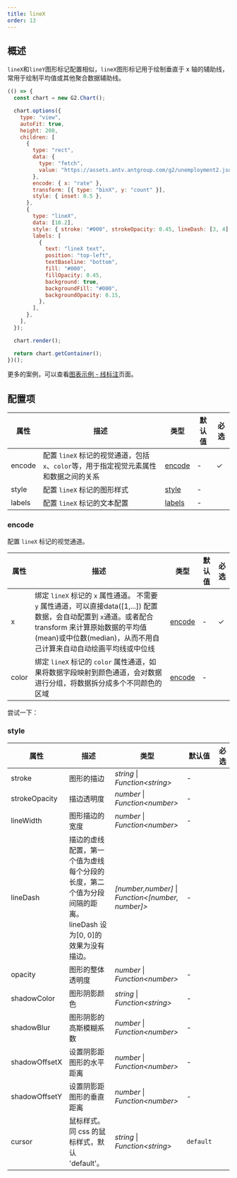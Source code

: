 ```yaml
---
title: lineX
order: 13
---
```


## 概述

`lineX`和`lineY`图形标记配置相似，`lineX`图形标记用于绘制垂直于 x 轴的辅助线，常用于绘制平均值或其他聚合数据辅助线。

```js | ob
(() => {
  const chart = new G2.Chart();

  chart.options({
    type: "view",
    autoFit: true,
    height: 200,
    children: [
      {
        type: "rect",
        data: {
          type: "fetch",
          value: "https://assets.antv.antgroup.com/g2/unemployment2.json",
        },
        encode: { x: "rate" },
        transform: [{ type: "binX", y: "count" }],
        style: { inset: 0.5 },
      },
      {
        type: "lineX",
        data: [10.2],
        style: { stroke: "#000", strokeOpacity: 0.45, lineDash: [3, 4] },
        labels: [
          {
            text: "lineX text",
            position: "top-left",
            textBaseline: "bottom",
            fill: "#000",
            fillOpacity: 0.45,
            background: true,
            backgroundFill: "#000",
            backgroundOpacity: 0.15,
          },
        ],
      },
    ],
  });

  chart.render();

  return chart.getContainer();
})();
```

更多的案例，可以查看[图表示例 - 线标注](/examples#annotation-line)页面。

## 配置项

| 属性       | 描述                                                                                               | 类型                      | 默认值                 | 必选 |
| ---------- | -------------------------------------------------------------------------------------------------- | ------------------------- | ---------------------- | ---- |
| encode     | 配置 `lineX` 标记的视觉通道，包括`x`、`color`等，用于指定视觉元素属性和数据之间的关系 | [encode](#encode)         | -                      | ✓    |
| style      | 配置 `lineX` 标记的图形样式                                                                         | [style](#style)           | -                      |      |
| labels      | 配置 `lineX` 标记的文本配置                                                                       | [labels](#labels)           | -                      |      |

### encode

配置 `lineX` 标记的视觉通道。

| 属性  | 描述                                                                                                         | 类型                          | 默认值 | 必选 |
| ----- | -------------------------------------------------------------------------------------------------- | ----------------------------- | ------ | ---- |
| x     | 绑定 `lineX` 标记的 `x` 属性通道。 不需要 `y` 属性通道，可以直接data([1,...]) 配置数据，会自动配置到 `x`通道。或者配合 transform 来计算原始数据的平均值(mean)或中位数(median)，从而不用自己计算来自动自动绘画平均线或中位线                   | [encode](/manual/core/encode) | -      |  ✓  |
| color | 绑定 `lineX` 标记的 `color` 属性通道，如果将数据字段映射到颜色通道，会对数据进行分组，将数据拆分成多个不同颜色的区域 | [encode](/manual/core/encode) | -      |      |

尝试一下：

<Playground path="style/annotation/line/demo/histogram-mean-line.ts" rid="lineX-mean"></playground>

### style

| 属性          | 描述                                                                               | 类型                                              | 默认值     | 必选 |
|---------------|-----------------------------------------------------------------------------------|--------------------------------------------------|------------|------|
| stroke        | 图形的描边                                                                         | _string_ \| _Function\<string\>_                  | -          |      |
| strokeOpacity | 描边透明度                                                                         | _number_ \| _Function\<number\>_                  | -          |      |
| lineWidth     | 图形描边的宽度                                                                     | _number_ \| _Function\<number\>_                  | -          |      |
| lineDash      | 描边的虚线配置，第一个值为虚线每个分段的长度，第二个值为分段间隔的距离。lineDash 设为[0, 0]的效果为没有描边。 | _[number,number]_ \| _Function\<[number, number]\>_ | -          |      |
| opacity       | 图形的整体透明度                                                                   | _number_ \| _Function\<number\>_                  | -          |      |
| shadowColor   | 图形阴影颜色                                                                       | _string_ \| _Function\<string\>_                  | -          |      |
| shadowBlur    | 图形阴影的高斯模糊系数                                                             | _number_ \| _Function\<number\>_                  | -          |      |
| shadowOffsetX | 设置阴影距图形的水平距离                                                           | _number_ \| _Function\<number\>_                  | -          |      |
| shadowOffsetY | 设置阴影距图形的垂直距离                                                           | _number_ \| _Function\<number\>_                  | -          |      |
| cursor        | 鼠标样式。同 css 的鼠标样式，默认 'default'。                                       | _string_ \| _Function\<string\>_                  | `default`  |      |